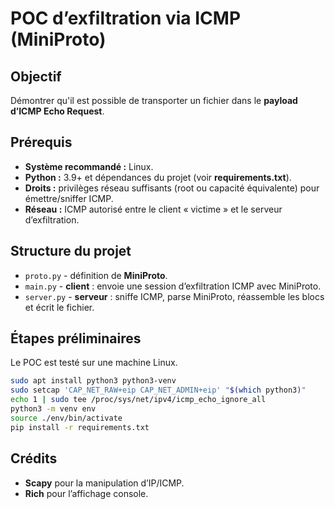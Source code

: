 # POC d’exfiltration via ICMP (MiniProto)

## Objectif
Démontrer qu'il est possible de transporter un fichier dans le **payload d’ICMP Echo Request**. 

## Prérequis
- **Système recommandé :** Linux.
- **Python :** 3.9+ et dépendances du projet (voir **requirements.txt**).
- **Droits :** privilèges réseau suffisants (root ou capacité équivalente) pour émettre/sniffer ICMP.
- **Réseau :** ICMP autorisé entre le client « victime » et le serveur d’exfiltration.

## Structure du projet
- `proto.py` - définition de **MiniProto**.
- `main.py` - **client** : envoie une session d’exfiltration ICMP avec MiniProto.
- `server.py` - **serveur** : sniffe ICMP, parse MiniProto, réassemble les blocs et écrit le fichier.

## Étapes préliminaires

Le POC est testé sur une machine Linux.

```sh
sudo apt install python3 python3-venv
sudo setcap 'CAP_NET_RAW+eip CAP_NET_ADMIN+eip' "$(which python3)"
echo 1 | sudo tee /proc/sys/net/ipv4/icmp_echo_ignore_all
python3 -m venv env
source ./env/bin/activate
pip install -r requirements.txt
```

## Crédits
- **Scapy** pour la manipulation d’IP/ICMP.
- **Rich** pour l’affichage console.
